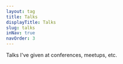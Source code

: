 ```yaml
---
layout: tag
title: Talks
displayTitle: Talks
slug: talks
inNav: true
navOrder: 3
---
```


Talks I've given at conferences, meetups, etc.
